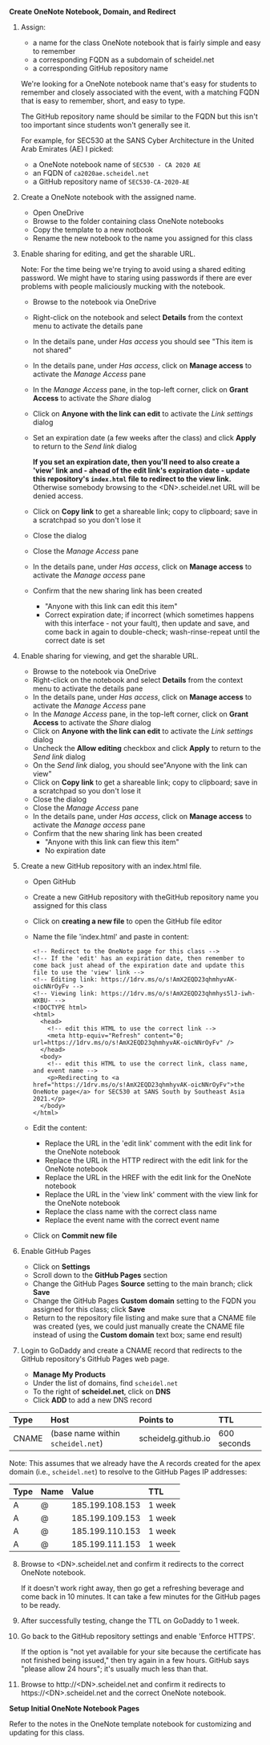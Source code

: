 **Create OneNote Notebook, Domain, and Redirect**

1. Assign:

    - a name for the class OneNote notebook that is fairly simple and easy to remember
    - a corresponding FQDN as a subdomain of scheidel.net
    - a corresponding GitHub repository name

   We're looking for a OneNote notebook name that's easy for students to remember and closely associated with the event, with a matching FQDN that is easy to remember, short, and easy to type.

   The GitHub repository name should be similar to the FQDN but this isn't too important since students won't generally see it.

   For example, for SEC530 at the SANS Cyber Architecture in the United Arab Emirates (AE) I picked:

    - a OneNote notebook name of `SEC530 - CA 2020 AE`
    - an FQDN of `ca2020ae.scheidel.net`
    - a GitHub repository name of `SEC530-CA-2020-AE`

2. Create a OneNote notebook with the assigned name.

    - Open OneDrive
    - Browse to the folder containing class OneNote notebooks
    - Copy the template to a new notbook
    - Rename the new notebook to the name you assigned for this class 

3. Enable sharing for editing, and get the sharable URL.

   Note: For the time being we're trying to avoid using a shared editing password. We might have to staring using passwords if there are ever problems with people maliciously mucking with the notebook.

    - Browse to the notebook via OneDrive
    - Right-click on the notebook and select **Details** from the context menu to activate the details pane
    - In the details pane, under *Has access* you should see "This item is not shared"
    - In the details pane, under *Has access*, click on **Manage access** to activate the *Manage Access* pane
    - In the *Manage Access* pane, in the top-left corner, click on **Grant Access** to activate the *Share* dialog
    - Click on **Anyone with the link can edit** to activate the *Link settings* dialog
    - Set an expiration date (a few weeks after the class) and click **Apply** to return to the *Send link* dialog
    
      **If you set an expiration date, then you'll need to also create a 'view' link and -  ahead of the edit link's expiration date - update this repository's `index.html` file to redirect to the view link.** Otherwise somebody browsing to the \<DN\>.scheidel.net URL will be denied access.
    - Click on **Copy link** to get a shareable link; copy to clipboard; save in a scratchpad so you don't lose it
    - Close the dialog
    - Close the *Manage Access* pane
    - In the details pane, under *Has access*, click on **Manage access** to activate the *Manage access* pane
    - Confirm that the new sharing link has been created
       - "Anyone with this link can edit this item"
       - Correct expiration date; if incorrect (which sometimes happens with this interface - not your fault), then update and save, and come back in again to double-check; wash-rinse-repeat until the correct date is set

4. Enable sharing for viewing, and get the sharable URL.

    - Browse to the notebook via OneDrive
    - Right-click on the notebook and select **Details** from the context menu to activate the details pane
    - In the details pane, under *Has access*, click on **Manage access** to activate the *Manage Access* pane
    - In the *Manage Access* pane, in the top-left corner, click on **Grant Access** to activate the *Share* dialog
    - Click on **Anyone with the link can edit** to activate the *Link settings* dialog
    - Uncheck the **Allow editing** checkbox and click **Apply** to return to the *Send link* dialog
    - On the *Send link* dialog, you should see"Anyone with the link can view"
    - Click on **Copy link** to get a shareable link; copy to clipboard; save in a scratchpad so you don't lose it
    - Close the dialog
    - Close the *Manage Access* pane
    - In the details pane, under *Has access*, click on **Manage access** to activate the *Manage access* pane
    - Confirm that the new sharing link has been created
       - "Anyone with this link can fiew this item"
       - No expiration date

5. Create a new GitHub repository with an index.html file.

     - Open GitHub
     - Create a new GitHub repository with theGitHub repository name you assigned for this class
     - Click on **creating a new file** to open the GitHub file editor
     - Name the file 'index.html' and paste in content:

           <!-- Redirect to the OneNote page for this class -->
           <!-- If the 'edit' has an expiration date, then remember to come back just ahead of the expiration date and update this file to use the 'view' link -->
           <!-- Editing link: https://1drv.ms/o/s!AmX2EQD23qhmhyvAK-oicNNrOyFv -->
           <!-- Viewing link: https://1drv.ms/o/s!AmX2EQD23qhmhys5lJ-iwh-WXBU- -->
           <!DOCTYPE html>
           <html>
             <head>
               <!-- edit this HTML to use the correct link -->
               <meta http-equiv="Refresh" content="0; url=https://1drv.ms/o/s!AmX2EQD23qhmhyvAK-oicNNrOyFv" />
             </head>
             <body>
               <!-- edit this HTML to use the correct link, class name, and event name -->
               <p>Redirecting to <a href="https://1drv.ms/o/s!AmX2EQD23qhmhyvAK-oicNNrOyFv">the OneNote page</a> for SEC530 at SANS South by Southeast Asia 2021.</p>
             </body>
           </html>

     - Edit the content:
        - Replace the URL in the 'edit link' comment with the edit link for the OneNote notebook
        - Replace the URL in the HTTP redirect with the edit link for the OneNote notebook
        - Replace the URL in the HREF with the edit link for the OneNote notebook
        - Replace the URL in the 'view link' comment with the view link for the OneNote notebook
        - Replace the class name with the correct class name
        - Replace the event name with the correct event name

     - Click on **Commit new file**

6. Enable GitHub Pages

     - Click on **Settings**
     - Scroll down to the **GitHub Pages** section
     - Change the GitHub Pages **Source** setting to the main branch; click **Save**
     - Change the GitHub Pages **Custom domain** setting to the FQDN you assigned for this class; click **Save**
     - Return to the repository file listing and make sure that a CNAME file was created (yes, we could just manually create the CNAME file instead of using the **Custom domain** text box; same end result)

7. Login to GoDaddy and create a CNAME record that redirects to the GitHub repository's GitHub Pages web page.
 
     - **Manage My Products**
     - Under the list of domains, find `scheidel.net`
     - To the right of **scheidel.net**, click on **DNS**
     - Click **ADD** to add a new DNS record

| Type | Host | Points to | TTL |
| :--- | :--- | :--- | :--- |
| CNAME | (base name within `scheidel.net`) | scheidelg.github.io | 600 seconds |

   Note: This assumes that we already have the A records created for the apex domain (i.e., `scheidel.net`) to resolve to the GitHub Pages IP addresses:

| Type | Name | Value | TTL |
| :--- | :--- | :--- | :--- |
| A | @ | 185.199.108.153 | 1 week |
| A | @ | 185.199.109.153 | 1 week |
| A | @ | 185.199.110.153 | 1 week |
| A | @ | 185.199.111.153 | 1 week |

8. Browse to \<DN\>.scheidel.net and confirm it redirects to the correct OneNote notebook.

   If it doesn't work right away, then go get a refreshing beverage and come back in 10 minutes. It can take a few minutes for the GitHub pages to be ready.

9. After successfully testing, change the TTL on GoDaddy to 1 week.

10. Go back to the GitHub repository settings and enable 'Enforce HTTPS'.

    If the option is "not yet available for your site because the certificate has not finished being issued," then try again in a few hours.  GitHub says "please allow 24 hours"; it's usually much less than that.

11. Browse to http:\/\/\<DN\>.scheidel.net and confirm it redirects to https:\/\/\<DN\>.scheidel.net and the correct OneNote notebook.

**Setup Initial OneNote Notebook Pages**

Refer to the notes in the OneNote template notebook for customizing and updating for this class.

